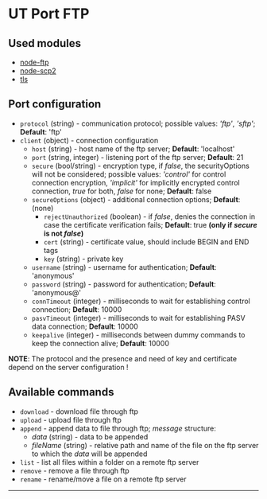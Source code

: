 # UT Port FTP

## Used modules

- [node-ftp]
- [node-scp2]
- [tls]

## Port configuration

- `protocol` (string) - communication protocol; possible values: _'ftp'_, _'sftp'_; __Default__: 'ftp'
- `client` (object) - connection configuration
  - `host` (string) - host name of the ftp server; __Default__: 'localhost'
  - `port` (string, integer) - listening port of the ftp server; __Default__: 21
  - `secure` (bool/string) - encryption type, if _false_, the securityOptions will not be considered; possible values: _'control'_ for control connection encryption, _'implicit'_ for implicitly encrypted control connection, _true_ for both, _false_ for none; __Default__: false
  - `secureOptions` (object) - additional connection options; __Default__: (none)
    - `rejectUnauthorized` (boolean) - if _false_, denies the connection in case the certificate verification fails; __Default__: true __(only if _secure_ is not _false_)__
    - `cert` (string) - certificate value, should include BEGIN and END tags
    - `key` (string) - private key
  - `username` (string) - username for authentication; __Default__: 'anonymous'
  - `password` (string) - password for authentication; __Default__: 'anonymous@'
  - `connTimeout` (integer) - milliseconds to wait for establishing control connection; __Default__: 10000
  - `pasvTimeout` (integer) - milliseconds to wait for establishing PASV data connection; __Default__: 10000
  - `keepalive` (integer) - milliseconds between dummy commands to keep the connection alive; __Default__: 10000

__NOTE__: The protocol and the presence and need of key and certificate depend on the server configuration !

## Available commands

- `download` - download file through ftp
- `upload` - upload file through ftp
- `append` - append data to file through ftp; _message_ structure:
  - _data_ (string) - data to be appended
  - _fileName_ (string) - relative path and name of the file on the ftp server to which the _data_ will be appended
- `list` - list all files within a folder on a remote ftp server
- `remove` - remove a file through ftp
- `rename` - rename/move a file on a remote ftp server

---

[node-ftp]: <https://github.com/mscdex/node-ftp>
[node-scp2]: <https://github.com/spmjs/node-scp2>
[tls]: <https://nodejs.org/api/tls.html>
